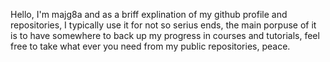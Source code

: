 Hello, I'm majg8a and as a briff explination of my github profile and repositories, I typically use it for not so serius ends,
the main porpuse of it is to have somewhere to back up my progress in courses and tutorials, feel free to take what ever you need from my public repositories, peace.
